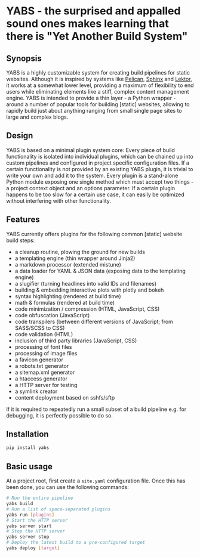 # YABS - the surprised and appalled sound ones makes learning that there is "Yet Another Build System"

## Synopsis

YABS is a highly customizable system for creating build pipelines for static websites. Although it is inspired by systems like [Pelican](https://blog.getpelican.com/), [Sphinx](http://www.sphinx-doc.org) and [Lektor](https://www.getlektor.com/), it works at a somewhat lower level, providing a maximum of flexibility to end users while eliminating elements like a stiff, complex content management engine. YABS is intended to provide a thin layer - a Python wrapper - around a number of popular tools for building [static] websites, allowing to rapidly build just about anything ranging from small single page sites to large and complex blogs.

## Design

YABS is based on a minimal plugin system core: Every piece of build functionality is isolated into individual plugins, which can be chained up into custom pipelines and configured in project specific configuration files. If a certain functionality is not provided by an existing YABS plugin, it is trivial to write your own and add it to the system. Every plugin is a stand-alone Python module exposing one single method which must accept two things - a project context object and an options parameter. If a certain plugin happens to be too slow for a certain use case, it can easily be optimized without interfering with other functionality.

## Features

YABS currently offers plugins for the following common [static] website build steps:

* a cleanup routine, plowing the ground for new builds
* a templating engine (thin wrapper around Jinja2)
* a markdown processor (extended mistune)
* a data loader for YAML & JSON data (exposing data to the templating engine)
* a slugifier (turning headlines into valid IDs and filenames)
* building & embedding interactive plots with plotly and bokeh
* syntax highlighting (rendered at build time)
* math & formulas (rendered at build time)
* code minimization / compression (HTML, JavaScript, CSS)
* code obfuscation (JavaScript)
* code transpilers (between different versions of JavaScript; from SASS/SCSS to CSS)
* code validation (HTML)
* inclusion of third party libraries (JavaScript, CSS)
* processing of font files
* processing of image files
* a favicon generator
* a robots.txt generator
* a sitemap.xml generator
* a htaccess generator
* a HTTP server for testing
* a symlink creator
* content deployment based on sshfs/sftp

If it is required to repeatedly run a small subset of a build pipeline e.g. for debugging, it is perfectly possible to do so.

## Installation

```bash
pip install yabs
```

## Basic usage

At a project root, first create a `site.yaml` configuration file. Once this has been done, you can use the following commands:

```bash
# Run the entire pipeline
yabs build
# Run a list of space-separated plugins
yabs run [plugins]
# Start the HTTP server
yabs server start
# Stop the HTTP server
yabs server stop
# Deploy the latest build to a pre-configured target
yabs deploy [target]
```

